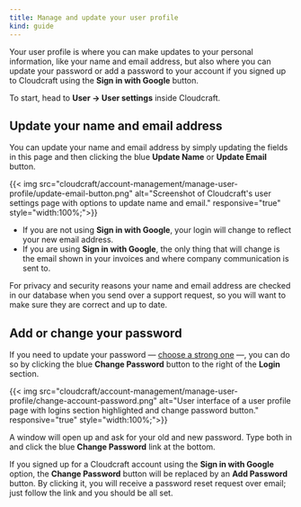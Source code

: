 ```yaml
---
title: Manage and update your user profile
kind: guide
---
```


Your user profile is where you can make updates to your personal information, like your name and email address, but also where you can update your password or add a password to your account if you signed up to Cloudcraft using the **Sign in with Google** button.

To start, head to **User → User settings** inside Cloudcraft.

## Update your name and email address

You can update your name and email address by simply updating the fields in this page and then clicking the blue **Update Name** or **Update Email** button.

{{< img src="cloudcraft/account-management/manage-user-profile/update-email-button.png" alt="Screenshot of Cloudcraft's user settings page with options to update name and email." responsive="true" style="width:100%;">}}

- If you are not using **Sign in with Google**, your login will change to reflect your new email address.
- If you are using **Sign in with Google**, the only thing that will change is the email shown in your invoices and where company communication is sent to.

<section class="alert alert-info">
  <p>For privacy and security reasons your name and email address are checked in our database when you send over a support request, so you will want to make sure they are correct and up to date.</p>
</section>

## Add or change your password

If you need to update your password — [choose a strong one](https://help.cloudcraft.co/article/59-create-strong-password) —, you can do so by clicking the blue **Change Password** button to the right of the **Login** section.

{{< img src="cloudcraft/account-management/manage-user-profile/change-account-password.png" alt="User interface of a user profile page with logins section highlighted and change password button." responsive="true" style="width:100%;">}}

A window will open up and ask for your old and new password. Type both in and click the blue **Change Password** link at the bottom.

<section class="alert alert-info">
  <p>If you signed up for a Cloudcraft account using the <strong>Sign in with Google</strong> option, the <strong>Change Password</strong> button will be replaced by an <strong>Add Password</strong> button. By clicking it, you will receive a password reset request over email; just follow the link and you should be all set.</p>
</section>
